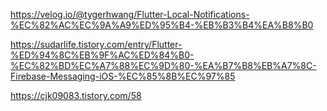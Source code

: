 https://velog.io/@tygerhwang/Flutter-Local-Notifications-%EC%82%AC%EC%9A%A9%ED%95%B4-%EB%B3%B4%EA%B8%B0

https://sudarlife.tistory.com/entry/Flutter-%ED%94%8C%EB%9F%AC%ED%84%B0-%EC%82%BD%EC%A7%88%EC%9D%80-%EA%B7%B8%EB%A7%8C-Firebase-Messaging-iOS-%EC%85%8B%EC%97%85

https://cjk09083.tistory.com/58